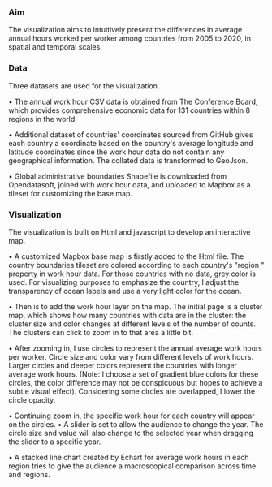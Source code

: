 ### Aim 
The visualization aims to intuitively present the differences in average annual hours worked per
worker among countries from 2005 to 2020, in spatial and temporal scales.

### Data 
Three datasets are used for the visualization.

• The annual work hour CSV data is obtained from The Conference Board, which provides
comprehensive economic data for 131 countries within 8 regions in the world.

• Additional dataset of countries' coordinates sourced from GitHub gives each country a
coordinate based on the country's average longitude and latitude coordinates since the
work hour data do not contain any geographical information. The collated data is
transformed to GeoJson.

• Global administrative boundaries Shapefile is downloaded from Opendatasoft, joined
with work hour data, and uploaded to Mapbox as a tileset for customizing the base map.

### Visualization 
The visualization is built on Html and javascript to develop an interactive map.

• A customized Mapbox base map is firstly added to the Html file. The country boundaries
tileset are colored according to each country's "region " property in work hour data. For
those countries with no data, grey color is used. For visualizing purposes to emphasize
the country, I adjust the transparency of ocean labels and use a very light color for the
ocean.

• Then is to add the work hour layer on the map. The initial page is a cluster map, which
shows how many countries with data are in the cluster: the cluster size and color changes
at different levels of the number of counts. The clusters can click to zoom in to that area
a little bit.

• After zooming in, I use circles to represent the annual average work hours per worker.
Circle size and color vary from different levels of work hours. Larger circles and deeper
colors represent the countries with longer average work hours. (Note: I choose a set of
gradient blue colors for these circles, the color difference may not be conspicuous but
hopes to achieve a subtle visual effect). Considering some circles are overlapped, I lower
the circle opacity.

• Continuing zoom in, the specific work hour for each country will appear on the circles.
• A slider is set to allow the audience to change the year. The circle size and value will also
change to the selected year when dragging the slider to a specific year.

• A stacked line chart created by Echart for average work hours in each region tries to give
the audience a macroscopical comparison across time and regions.

